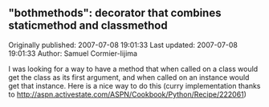 ## "bothmethods": decorator that combines staticmethod and classmethod 
Originally published: 2007-07-08 19:01:33 
Last updated: 2007-07-08 19:01:33 
Author: Samuel Cormier-Iijima 
 
I was looking for a way to have a method that when called on a class would get the class as its first argument, and when called on an instance would get that instance. Here is a nice way to do this (curry implementation thanks to http://aspn.activestate.com/ASPN/Cookbook/Python/Recipe/222061)